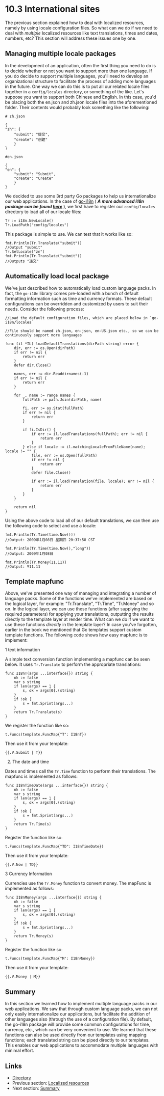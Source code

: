 # 10.3 International sites

The previous section explained how to deal with localized resources, namely by using locale configuration files. So what can we do if we need to deal with *multiple* localized resources like text translations, times and dates, numbers, etc? This section will address these issues one by one.

## Managing multiple locale packages

In the development of an application, often the first thing you need to do is to decide whether or not you want to support more than one language. If you do decide to support multiple languages, you'll need to develop an organizational structure to facilitate the process of adding more languages in the future. One way we can do this is to put all our related locale files together in a `config/locales` directory, or something of the like. Let's suppose you want to support both Chinese and English. In this case, you'd be placing both the en.json and zh.json locale files into the aforementioned folder. Their contents would probably look something like the following: 

	# zh.json

	{
	"zh": {
		"submit": "提交",
		"create": "创建"
		}
	}

	#en.json

	{
	"en": {
		"submit": "Submit",
		"create": "Create"
		}
	}

We decided to use some 3rd party Go packages to help us internationalize our web applications. In the case of [go-i18n](https://github.com/astaxie/go-i18n) ( ***A more advanced i18n package can be found [here](https://github.com/beego/i18n)*** ), we first have to register our `config/locales` directory to load all of our locale files:

	Tr := i18n.NewLocale()
	Tr.LoadPath("config/locales")

This package is simple to use. We can test that it works like so:

	fmt.Println(Tr.Translate("submit"))
	//Output "submit"
	Tr.SetLocale("zn")
	fmt.Println(Tr.Translate("submit"))
	//Outputs "递交"

## Automatically load local package

We've just described how to automatically load custom language packs. In fact, the `go-i18n` library comes pre-loaded with a bunch of default formatting information such as time and currency formats. These default configurations can be overridden and customized by users to suit their needs. Consider the following process:

	//Load the default configuration files, which are placed below in `go-i18n/locales`

	//File should be named zh.json, en-json, en-US.json etc., so we can be continuously support more languages

	func (il *IL) loadDefaultTranslations(dirPath string) error {
		dir, err := os.Open(dirPath)
		if err != nil {
			return err
		}
		defer dir.Close()

		names, err := dir.Readdirnames(-1)
		if err != nil {
			return err
		}

		for _, name := range names {
			fullPath := path.Join(dirPath, name)

			fi, err := os.Stat(fullPath)
			if err != nil {
				return err
			}

			if fi.IsDir() {
				if err := il.loadTranslations(fullPath); err != nil {
					return err
				}
			} else if locale := il.matchingLocaleFromFileName(name); locale != "" {
				file, err := os.Open(fullPath)
				if err != nil {
					return err
				}
				defer file.Close()

				if err := il.loadTranslation(file, locale); err != nil {
					return err
				}
			}
		}

		return nil
	}

Using the above code to load all of our default translations, we can then use the following code to select and use a locale:   

	fmt.Println(Tr.Time(time.Now()))
	//Output: 2009年1月08日 星期四 20:37:58 CST

	fmt.Println(Tr.Time(time.Now(),"long"))
	//Output: 2009年1月08日

	fmt.Println(Tr.Money(11.11))
	//Output: ¥11.11

## Template mapfunc

Above, we've presented one way of managing and integrating a number of language packs. Some of the functions we've implemented are based on the logical layer, for example: "Tr.Translate", "Tr.Time", "Tr.Money" and so on. In the logical layer, we can use these functions (after supplying the required parameters) for applying your translations, outputting the results directly to the template layer at render time. What can we do if we want to use these functions *directly* in the template layer? In case you've forgotten, earlier in the book we mentioned that Go templates support custom template functions. The following code shows how easy mapfunc is to implement:

1 text information

A simple text conversion function implementing a mapfunc can be seen below. It uses `Tr.Translate` to perform the appropriate translations:  

	func I18nT(args ...interface{}) string {
		ok := false
		var s string
		if len(args) == 1 {
			s, ok = args[0].(string)
		}
		if !ok {
			s = fmt.Sprint(args...)
		}
		return Tr.Translate(s)
	}

We register the function like so:

	t.Funcs(template.FuncMap{"T": I18nT})

Then use it from your template: 

	{{.V.Submit | T}}


2. The date and time

Dates and times call the `Tr.Time` function to perform their translations. The mapfunc is implemented as follows:

	func I18nTimeDate(args ...interface{}) string {
		ok := false
		var s string
		if len(args) == 1 {
			s, ok = args[0].(string)
		}
		if !ok {
			s = fmt.Sprint(args...)
		}
		return Tr.Time(s)
	}

Register the function like so:

	t.Funcs(template.FuncMap{"TD": I18nTimeDate})

Then use it from your template: 

	{{.V.Now | TD}}

3 Currency Information

Currencies use the `Tr.Money` function to convert money. The mapFunc is implemented as follows:

	func I18nMoney(args ...interface{}) string {
		ok := false
		var s string
		if len(args) == 1 {
			s, ok = args[0].(string)
		}
		if !ok {
			s = fmt.Sprint(args...)
		}
		return Tr.Money(s)
	}

Register the function like so:

	t.Funcs(template.FuncMap{"M": I18nMoney})

Then use it from your template: 

	{{.V.Money | M}}

## Summary

In this section we learned how to implement multiple language packs in our web applications. We saw that through custom language packs, we can not only easily internationalize our applications, but facilitate the addition of other languages also (through the use of a configuration file). By default, the go-i18n package will provide some common configurations for time, currency, etc., which can be very convenient to use. We learned that these functions can also be used directly from our templates using mapping functions; each translated string can be piped directly to our templates. This enables our web applications to accommodate multiple languages with minimal effort.   

## Links

- [Directory](preface.md)
- Previous section: [Localized resources](10.2.md)
- Next section: [Summary](10.4.md)

